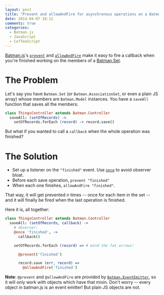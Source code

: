 ```yaml
---
layout: post
title: "Prevent and allowAndFire for asynchronous operations on a Batman.Set"
date: 2014-04-07 18:12
comments: true
categories:
  - Batman.js
  - JavaScript
  - CoffeeScript
---
```


[Batman.js](http://batmanjs.org)'s [`prevent`](http://batmanjs.org/docs/api/batman.eventemitter.html#prototype_function_prevent) and [`allowAndFire`](http://batmanjs.org/docs/api/batman.eventemitter.html#prototype_function_allowandfire) make it easy to fire a callback when you're finished working on the members of a [Batman.Set](http://batmanjs.org/docs/api/batman.set.html).

<!-- more -->

# The Problem


Let's say you have `Batman.Set` (or `Batman.AssociationSet`, or even a plain JS array) whose members are `Batman.Model` instances. You have a `saveAll` function that saves all the members:

```coffeescript
class ThingsController extends Batman.Controller
  saveAll: (setOfRecords) ->
    setOfRecords.forEach (record) -> record.save()
```

But what if you wanted to call a `callback` when the whole operation was finished?

# The Solution

- Set up a listener on the `"finished"` event. Use [`once`](http://batmanjs.org/docs/api/batman.eventemitter.html#prototype_function_once) to avoid observer bloat.
- Before each save operation, `prevent "finished"`
- When each one finishes, `allowAndFire "finished"`.

That way, it will get prevented _n_ times -- once for each item in the set -- and it will finally be fired when the last operation is finished.

Here it is, all together:

```coffeescript
class ThingsController extends Batman.Controller
  saveAll: (setOfRecords, callback) ->
    # observer:
    @once 'finished', ->
      callback()

    setOfRecords.forEach (record) => # mind the fat arrows!

      @prevent('finished')

      record.save (err, record) =>
        @allowAndFire('finished')
```

__Note__: `@prevent` and `@allowAndFire` are provided by [`Batman.EventEmitter`](http://batmanjs.org/docs/api/batman.eventemitter.html), so it will only work with objects which have that mixin. Don't worry -- every object in batman.js is an event emitter! But plain JS objects are not.
